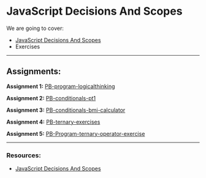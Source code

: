 # JavaScript Decisions And Scopes

We are going to cover:

- [JavaScript Decisions And Scopes](https://blogs.crtil.com/decisions-and-scopes-javaScript/)
- Exercises

---

## Assignments:

**Assignment 1:** [PB-program-logicalthinking](https://classroom.github.com/a/3-6KqY-t)

**Assignment 2:** [PB-conditionals-pt1](https://classroom.github.com/a/6RH8KhHk)

**Assignment 3:** [PB-conditionals-bmi-calculator](https://classroom.github.com/a/s6HXQT_s)

**Assignment 4:** [PB-ternary-exercises](https://classroom.github.com/a/njOAc9Mu)

**Assignment 5:** [PB-Program-ternary-operator-exercise](https://classroom.github.com/a/WfzX4zz8)

---

### Resources:

- [JavaScript Decisions And Scopes](https://blogs.crtil.com/decisions-and-scopes-javaScript/)
